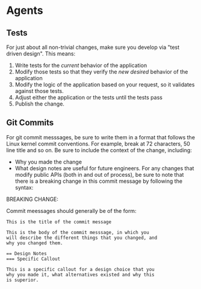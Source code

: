 # Agents

## Tests

For just about all non-trivial changes, make sure you develop via "test driven design". This means:

1. Write tests for the _current_ behavior of the application
2. Modify those tests so that they verify the _new desired_ behavior of the application 
3. Modify the logic of the application based on your request, so it validates against those tests.
4. Adjust either the application or the tests until the tests pass
5. Publish the change.

## Git Commits

For git commit messsages, be sure to write them in a format that follows the Linux kernel commit conventions. For example, break at 72 characters, 50 line title and so on. Be sure to include the context of the change, including:

* Why you made the change
* What design notes are useful for future engineers. For any changes that modify public APIs (both in and out of process), be sure to note that there is a breaking change in this commit message by following the syntax:

BREAKING CHANGE: <short-summary-of-api>
  <steps-to-migrate-between-the-old-and-new-api>

Commit meessages should generally be of the form:

```
This is the title of the commit message

This is the body of the commit messsage, in which you
will describe the different things that you changed, and
why you changed them.

== Design Notes
=== Specific Callout

This is a specific callout for a design choice that you
why you made it, what alternatives existed and why this
is superior.
```
